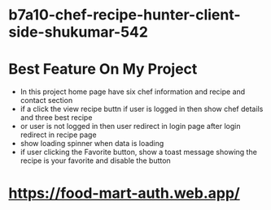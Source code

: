 ﻿# b7a10-chef-recipe-hunter-client-side-shukumar-542
 
 # Best Feature On My Project
 - In this project home page have six chef information and recipe and contact section
 - if a click the view recipe buttn if user is logged in then show chef details and three best recipe 
 - or user is not logged in then user redirect in login page after login redirect in recipe page
 - show loading spinner when data is loading
 - if user  clicking the Favorite button, show a toast message showing the recipe is your favorite and disable the button 


 
 # https://food-mart-auth.web.app/
